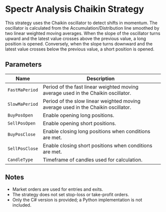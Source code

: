 # Spectr Analysis Chaikin Strategy

This strategy uses the Chaikin oscillator to detect shifts in momentum. The oscillator is calculated from the Accumulation/Distribution line smoothed by two linear weighted moving averages. When the slope of the oscillator turns upward and the latest value crosses above the previous value, a long position is opened. Conversely, when the slope turns downward and the latest value crosses below the previous value, a short position is opened.

## Parameters

| Name | Description |
|------|-------------|
| `FastMaPeriod` | Period of the fast linear weighted moving average used in the Chaikin oscillator. |
| `SlowMaPeriod` | Period of the slow linear weighted moving average used in the Chaikin oscillator. |
| `BuyPosOpen` | Enable opening long positions. |
| `SellPosOpen` | Enable opening short positions. |
| `BuyPosClose` | Enable closing long positions when conditions are met. |
| `SellPosClose` | Enable closing short positions when conditions are met. |
| `CandleType` | Timeframe of candles used for calculation. |

## Notes

- Market orders are used for entries and exits.
- The strategy does not set stop-loss or take-profit orders.
- Only the C# version is provided; a Python implementation is not included.
